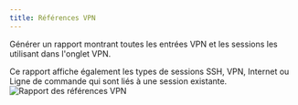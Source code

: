 ```yaml
---
title: Références VPN
---
```

Générer un rapport montrant toutes les entrées VPN et les sessions les utilisant dans l'onglet VPN.  

Ce rapport affiche également les types de sessions SSH, VPN, Internet ou Ligne de commande qui sont liés à une session existante.  
![Rapport des références VPN](https://webdevolutions.azureedge.net/docs/fr/rdm/mac/clip0214.png) 
